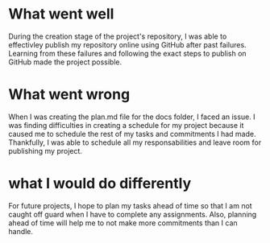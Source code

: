 # What went well
During the creation stage of the project's repository, I was able to effectivley publish my repository online using GitHub after past failures. Learning from these failures and following the exact steps to publish on GitHub made the project possible.
# What went wrong
When I was creating the plan.md file for the docs folder, I faced an issue. I was finding difficulties in creating a schedule for my project because it caused me to schedule the rest of my tasks and commitments I had made. Thankfully, I was able to schedule all my responsabilities and leave room for publishing my project.
# what I would do differently
For future projects, I hope to plan my tasks ahead of time so that I am not caught off guard when I have to complete any assignments. Also, planning ahead of time will help me to not make more commitments than I can handle.